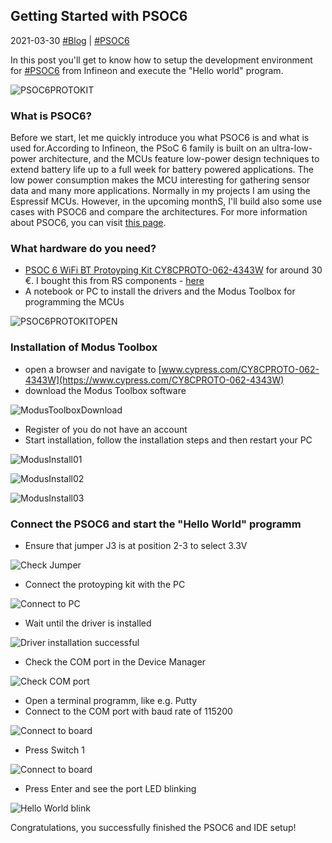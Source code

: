## Getting Started with PSOC6 
2021-03-30 [#Blog](/index) | [#PSOC6](/posts/psoc6prototypinggettingstarted)

In this post you'll get to know how to setup the development environment for [#PSOC6](https://www.cypress.com/products/psoc-6-microcontrollers-32-bit-arm-cortex-m4m0) from Infineon and execute the "Hello world" program.

![PSOC6PROTOKIT](/assets/cy01.jpg "PSOC6PROTOKIT")

### What is PSOC6? 
Before we start, let me quickly introduce you what PSOC6 is and what is used for.According to Infineon, the PSoC 6 family is built on an ultra-low-power architecture, and the MCUs feature low-power design techniques to extend battery life up to a full week for battery powered applications. The low power consumption makes the MCU interesting for gathering sensor data and many more applications. Normally in my projects I am using the Espressif MCUs. However, in the upcoming monthS, I'll build also some use cases with PSOC6 and compare the architectures. 
For more information about PSOC6, you can visit [this page](https://www.cypress.com/products/psoc-6-microcontrollers-32-bit-arm-cortex-m4m0).


### What hardware do you need?
* [PSOC 6 WiFi BT Protoyping Kit CY8CPROTO-062-4343W](https://www.cypress.com/documentation/development-kitsboards/psoc-6-wi-fi-bt-prototyping-kit-cy8cproto-062-4343w) for around 30 €. I bought this from RS components - [here](https://de.rs-online.com/web/p/entwicklungstools-microcontroller/1812206/)
* A notebook or PC to install the drivers and the Modus Toolbox for programming the MCUs

![PSOC6PROTOKITOPEN](/assets/cy02.jpg "PSOC6PROTOKITOPEN")

### Installation of Modus Toolbox
* open a browser and navigate to [www.cypress.com/CY8CPROTO-062-4343W](https://www.cypress.com/CY8CPROTO-062-4343W)
* download the Modus Toolbox software

![ModusToolboxDownload](/assets/cy_modustoolboxdownload.jpg "ModusToolboxDownload")

* Register of you do not have an account
* Start installation, follow the installation steps and then restart your PC

![ModusInstall01](/assets/cy_modustoolboxinstall.jpg "ModusInstall01")

![ModusInstall02](/assets/cy_modustoolboxinstall02.jpg "ModusInstall02")

![ModusInstall03](/assets/cy_modustoolboxinstall03.jpg "ModusInstall03")

### Connect the PSOC6 and start the "Hello World" programm
* Ensure that jumper J3 is at position 2-3 to select 3.3V

![Check Jumper](/assets/cy_jumper.jpg "Check Jumper")

* Connect the protoyping kit with the PC

![Connect to PC](/assets/cy_connect00.jpg "Connect to PC")

* Wait until the driver is installed

![Driver installation successful](/assets/cy_connect01.jpg "Driver installation successful")

* Check the COM port in the Device Manager

![Check COM port](/assets/cy_connect02.jpg "Check COM port")

* Open a terminal programm, like e.g. Putty
* Connect to the COM port with baud rate of 115200

![Connect to board](/assets/cy_connect03.jpg "Connect to board")

* Press Switch 1

![Connect to board](/assets/cyhelloworldbutton.jpg "Connect to board")

* Press Enter and see the port LED blinking

![Hello World blink](/assets/cy_helloworldblink.gif "Hello World blink")


Congratulations, you successfully finished the PSOC6 and IDE setup!
